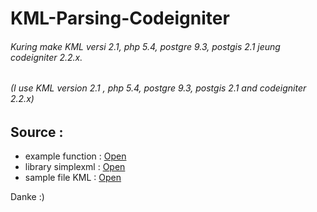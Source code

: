 # KML-Parsing-Codeigniter
###### Kuring make KML versi 2.1, php 5.4, postgre 9.3, postgis 2.1 jeung codeigniter 2.2.x.
###### (I use KML version 2.1 , php 5.4, postgre 9.3, postgis 2.1 and codeigniter 2.2.x)

## Source :
- example function : [Open](example_function.php)
- library simplexml : [Open](simplexml.php)
- sample file KML : [Open](sample_file.KML)
	
Danke :)
